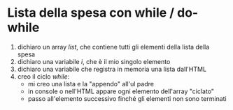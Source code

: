 # Lista della spesa con while / do-while

1. dichiaro un array _list_, che contiene tutti gli elementi della lista della spesa
2. dichiaro una variabile _i_, che è il mio singolo elemento
3. dichiaro una variabile che registra in memoria una lista dall'HTML
4. creo il ciclo _while_:
   - mi creo una lista e la "appendo" all'ul padre
   - in console o nell'HTML appare ogni elemento dell'array "ciclato"
   - passo all'elemento successivo finché gli elementi non sono terminati
